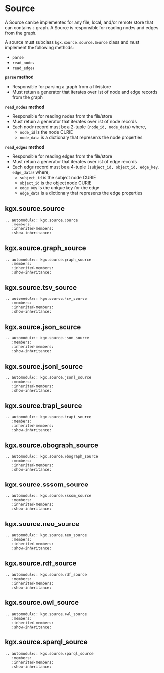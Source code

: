 # Source

A Source can be implemented for any file, local, and/or remote store that can contains a graph. A Source is responsible for reading nodes and edges from the graph.

A source must subclass `kgx.source.source.Source` class and must implement the following methods:
- `parse`
- `read_nodes`
- `read_edges`


**`parse` method**

- Responsible for parsing a graph from a file/store
- Must return a generator that iterates over list of node and edge records from the graph


**`read_nodes` method**

- Responsible for reading nodes from the file/store
- Must return a generator that iterates over list of node records
- Each node record must be a 2-tuple `(node_id, node_data)` where,
    - `node_id` is the node CURIE
    - `node_data` is a dictionary that represents the node properties


**`read_edges` method**

- Responsible for reading edges from the file/store
- Must return a generator that iterates over list of edge records
- Each edge record must be a 4-tuple `(subject_id, object_id, edge_key, edge_data)` where,
    -  `subject_id` is the subject node CURIE
    -  `object_id` is the object node CURIE
    -  `edge_key` is the unique key for the edge
    -  `edge_data` is a dictionary that represents the edge properties


## kgx.source.source

```eval_rst
.. automodule:: kgx.source.source
   :members:
   :inherited-members:
   :show-inheritance:
```

## kgx.source.graph_source

```eval_rst
.. automodule:: kgx.source.graph_source
   :members:
   :inherited-members:
   :show-inheritance:
```

## kgx.source.tsv_source

```eval_rst
.. automodule:: kgx.source.tsv_source
   :members:
   :inherited-members:
   :show-inheritance:
```

## kgx.source.json_source

```eval_rst
.. automodule:: kgx.source.json_source
   :members:
   :inherited-members:
   :show-inheritance:
```

## kgx.source.jsonl_source

```eval_rst
.. automodule:: kgx.source.jsonl_source
   :members:
   :inherited-members:
   :show-inheritance:
```

## kgx.source.trapi_source

```eval_rst
.. automodule:: kgx.source.trapi_source
   :members:
   :inherited-members:
   :show-inheritance:
```

## kgx.source.obograph_source

```eval_rst
.. automodule:: kgx.source.obograph_source
   :members:
   :inherited-members:
   :show-inheritance:
```

## kgx.source.sssom_source

```eval_rst
.. automodule:: kgx.source.sssom_source
   :members:
   :inherited-members:
   :show-inheritance:
```

## kgx.source.neo_source

```eval_rst
.. automodule:: kgx.source.neo_source
   :members:
   :inherited-members:
   :show-inheritance:
```

## kgx.source.rdf_source

```eval_rst
.. automodule:: kgx.source.rdf_source
   :members:
   :inherited-members:
   :show-inheritance:
```

## kgx.source.owl_source

```eval_rst
.. automodule:: kgx.source.owl_source
   :members:
   :inherited-members:
   :show-inheritance:
```

## kgx.source.sparql_source

```eval_rst
.. automodule:: kgx.source.sparql_source
   :members:
   :inherited-members:
   :show-inheritance:
```